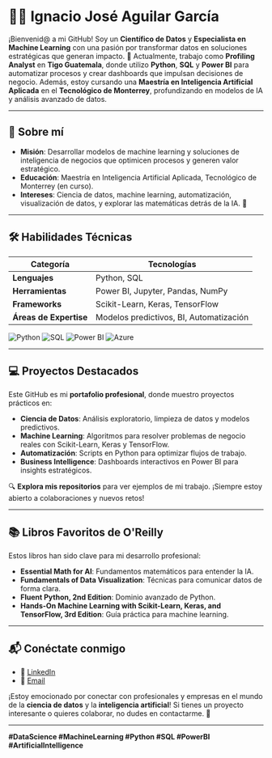 # 👨‍💻 Ignacio José Aguilar García

¡Bienvenid@ a mi GitHub! Soy un **Científico de Datos** y **Especialista en Machine Learning** con una pasión por transformar datos en soluciones estratégicas que generan impacto. 🌟 Actualmente, trabajo como **Profiling Analyst** en **Tigo Guatemala**, donde utilizo **Python**, **SQL** y **Power BI** para automatizar procesos y crear dashboards que impulsan decisiones de negocio. Además, estoy cursando una **Maestría en Inteligencia Artificial Aplicada** en el **Tecnológico de Monterrey**, profundizando en modelos de IA y análisis avanzado de datos.

---

## 🚀 Sobre mí

- **Misión**: Desarrollar modelos de machine learning y soluciones de inteligencia de negocios que optimicen procesos y generen valor estratégico.
- **Educación**: Maestría en Inteligencia Artificial Aplicada, Tecnológico de Monterrey (en curso).
- **Intereses**: Ciencia de datos, machine learning, automatización, visualización de datos, y explorar las matemáticas detrás de la IA. 🧮

---

## 🛠️ Habilidades Técnicas

| **Categoría**         | **Tecnologías**                     |
|-----------------------|-------------------------------------|
| **Lenguajes**         | Python, SQL                         |
| **Herramientas**      | Power BI, Jupyter, Pandas, NumPy    |
| **Frameworks**        | Scikit-Learn, Keras, TensorFlow     |
| **Áreas de Expertise**| Modelos predictivos, BI, Automatización |

![Python](https://img.shields.io/badge/Python-3776AB?style=for-the-badge&logo=python&logoColor=white)
![SQL](https://img.shields.io/badge/SQL-4479A1?style=for-the-badge&logo=postgresql&logoColor=white)
![Power BI](https://img.shields.io/badge/Power%20BI-F2C811?style=for-the-badge&logo=powerbi&logoColor=black)
![Azure](https://img.shields.io/badge/Azure-0078D4?style=for-the-badge&logo=microsoftazure&logoColor=white)


---

## 💻 Proyectos Destacados

Este GitHub es mi **portafolio profesional**, donde muestro proyectos prácticos en:
- **Ciencia de Datos**: Análisis exploratorio, limpieza de datos y modelos predictivos.
- **Machine Learning**: Algoritmos para resolver problemas de negocio reales con Scikit-Learn, Keras y TensorFlow.
- **Automatización**: Scripts en Python para optimizar flujos de trabajo.
- **Business Intelligence**: Dashboards interactivos en Power BI para insights estratégicos.

🔍 **Explora mis repositorios** para ver ejemplos de mi trabajo. ¡Siempre estoy abierto a colaboraciones y nuevos retos!

---

## 📚 Libros Favoritos de O'Reilly

Estos libros han sido clave para mi desarrollo profesional:
- **Essential Math for AI**: Fundamentos matemáticos para entender la IA.
- **Fundamentals of Data Visualization**: Técnicas para comunicar datos de forma clara.
- **Fluent Python, 2nd Edition**: Dominio avanzado de Python.
- **Hands-On Machine Learning with Scikit-Learn, Keras, and TensorFlow, 3rd Edition**: Guía práctica para machine learning.

---

## 📬 Conéctate conmigo

- 🔗 [LinkedIn](https://www.linkedin.com/in/ignaciojag/)
- 📧 [Email](mailto:ignacioag.iid@gmail.com)

¡Estoy emocionado por conectar con profesionales y empresas en el mundo de la **ciencia de datos** y la **inteligencia artificial**! Si tienes un proyecto interesante o quieres colaborar, no dudes en contactarme. 🚀

---

**#DataScience #MachineLearning #Python #SQL #PowerBI #ArtificialIntelligence**
